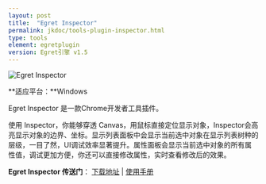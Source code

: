 ```yaml
---
layout: post
title:  "Egret Inspector"
permalink: jkdoc/tools-plugin-inspector.html
type: tools
element: egretplugin
version: Egret引擎 v1.5
---
```

   
     
![Egret Inspector](http://www.egret-labs.org/images/egret-inspector-.png)
      
**适应平台：**Windows
     
Egret Inspector 是一款Chrome开发者工具插件。
      
使用 Inspector，你能够穿透 Canvas，用鼠标直接定位显示对象，Inspector会高亮显示对象的边界、坐标。显示列表面板中会显示当前选中对象在显示列表树种的层级，一目了然，UI调试效率显著提升。属性面板会显示当前选中对象的所有属性值，调试更加方便，你还可以直接修改属性，实时查看修改后的效果。     
     
**Egret Inspector 传送门**：   <a href="http://bbs.egret-labs.org/thread-2180-1-1.html" target="_blank">下载地址</a>   |   <a href="http://bbs.egret-labs.org/thread-2184-1-1.html" target="_blank">使用手册</a> 

